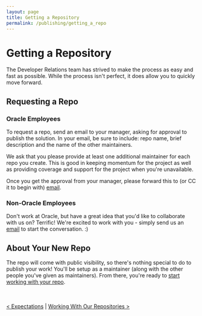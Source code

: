 ```yaml
---
layout: page
title: Getting a Repository
permalink: /publishing/getting_a_repo
---
```


# Getting a Repository
The Developer Relations team has strived to make the process as easy and fast as possible.  While the process isn't perfect, it does allow you to quickly move forward.

## Requesting a Repo
### Oracle Employees
To request a repo, send an email to your manager, asking for approval to publish the solution.  In your email, be sure to include: repo name, brief description and the name of the other maintainers.

We ask that you please provide at least one additional maintainer for each repo you create.  This is good in keeping momentum for the project as well as providing coverage and support for the project when you're unavailable.

Once you get the approval from your manager, please forward this to (or CC it to begin with) [email](mailto:devrel_oss-ww@oracle.com).

### Non-Oracle Employees
Don't work at Oracle, but have a great idea that you'd like to collaborate with us on?  Terrific!  We're excited to work with you - simply send us an [email](mailto:devrel_oss-ww@oracle.com) to start the conversation.  :)

## About Your New Repo
The repo will come with public visibility, so there's nothing special to do to publish your work!  You'll be setup as a maintainer (along with the other people you've given as maintainers).  From there, you're ready to [start working with your repo](working_with_repos.md).


<br /><br />
[< Expectations](/publishing/expectations) \| [Working With Our Repositories >](/working_with_our_repos)